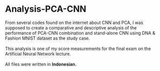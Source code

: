 # Analysis-PCA-CNN
From several codes found on the internet about CNN and PCA, I was supposed to create a comparative and descriptive analysis of the performance of PCA-CNN combination and stand-alone CNN using DNA & Fashion MNIST dataset as the study case. 
<br><br>
This analysis is one of my score measurements for the final exam on the Artificial Neural Network lecture.
<br><br>
All files were written in <b>Indonesian.</b>
